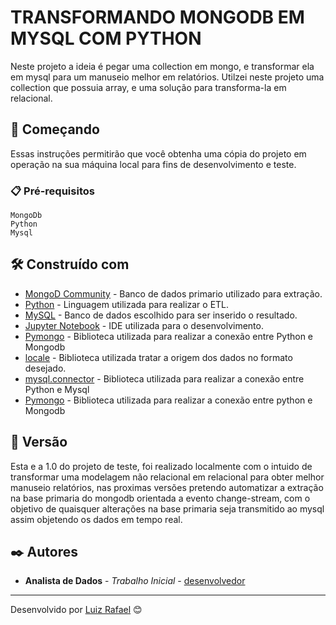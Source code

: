 # TRANSFORMANDO MONGODB EM MYSQL COM PYTHON

Neste projeto a ideia é pegar uma collection em mongo, e transformar ela em mysql para um manuseio melhor em relatórios. Utilzei neste projeto uma collection
que possuia array, e uma solução para transforma-la em relacional. 
## 🚀 Começando

Essas instruções permitirão que você obtenha uma cópia do projeto em operação na sua máquina local para fins de desenvolvimento e teste.

### 📋 Pré-requisitos



```
MongoDb
Python
Mysql
```


## 🛠️ Construído com


* [MongoD Community](https://www.mongodb.com/try/download/community) - Banco de dados primario utilizado para extração. 
* [Python](https://www.python.org/) - Linguagem utilizada para realizar o ETL.
* [MySQL](https://www.mysql.com/downloads/) - Banco de dados escolhido para ser inserido o resultado.
* [Jupyter Notebook](https://jupyter.org/) - IDE utilizada para o desenvolvimento.
* [Pymongo](https://pymongo.readthedocs.io/en/stable/) - Biblioteca utilizada para realizar a conexão entre Python e Mongodb
* [locale](https://docs.python.org/pt-br/3.8/library/locale.html) - Biblioteca utilizada tratar a origem dos dados no formato desejado.
* [mysql.connector](https://dev.mysql.com/doc/connector-python/en/) - Biblioteca utilizada para realizar a conexão entre Python e Mysql
* [Pymongo](https://pymongo.readthedocs.io/en/stable/) - Biblioteca utilizada para realizar a conexão entre python e Mongodb


## 📌 Versão

Esta e a 1.0 do projeto de teste, foi realizado localmente com o intuido de transformar uma modelagem não relacional em relacional para obter melhor manuseio 
relatórios, nas proximas versões pretendo automatizar a extração na base primaria do mongodb orientada a evento change-stream, com o objetivo de quaisquer alterações
na base primaria seja transmitido ao mysql assim objetendo os dados em tempo real. 

## ✒️ Autores


* **Analista de Dados** - *Trabalho Inicial* - [desenvolvedor](https://github.com/luiz-rafael)


---
Desenvolvido por [Luiz Rafael](https://github.com/luiz-rafael) 😊
